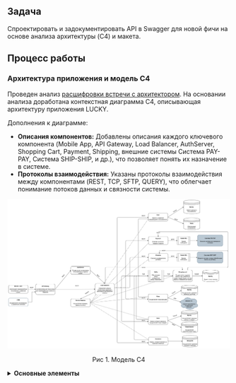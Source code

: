 ## Задача

Спроектировать и задокументировать API в Swagger для новой фичи на основе анализа архитектуры (C4) и макета.

## Процесс работы

### Архитектура приложения и модель С4

Проведен анализ [расшифровки встречи с архитектором](https://docs.google.com/document/d/1E1FYjQ4kXn_VuqZVjIv0X3Ml3IWQyWHXB57RJsv5UsM/edit?usp=sharing). На основании анализа доработана контекстная диаграмма C4, описывающая архитектуру приложения LUCKY.

Дополнения к диаграмме:

*   **Описания компонентов:** Добавлены описания каждого ключевого компонента (Mobile App, API Gateway, Load Balancer, AuthServer, Shopping Cart, Payment, Shipping, внешние системы Система PAY-PAY, Система SHIP-SHIP, и др.), что позволяет понять их назначение в системе.
*   **Протоколы взаимодействия:** Указаны протоколы взаимодействия между компонентами (REST, TCP, SFTP, QUERY), что облегчает понимание потоков данных и связности системы.


![Обновленная диаграмма UML](https://github.com/EVTrukhina/practicum_Y/blob/main/Модель%20С4%20диаграмма%20для%20LUCKY.png)
<p align="center">Рис 1. Модель С4 </p>

<details>
  <summary><b>Основные элементы </b></summary>

  **Mobile App:**
  *   Назначение: Обеспечивает взаимодействие пользователя с сервисом LUCKY.
  *   Связи: REST с API Gateway.

  **API Gateway:**
  *   Назначение: Централизованная точка входа для взаимодействия клиента и сервисов.
  *   Связи: REST с Mobile App, REST с Load Balancer, QUERY с Service Registry.

  **Load Balancer:**
  *   Назначение: Определяет нагрузку экземпляров сервисов и равномерно распределяет запросы.
  *   Связи: REST с API Gateway, QUERY с Service Registry, TCP с Kafka, REST с User, REST с Films, REST с Store, REST с Shopping cart, REST с Payment, REST с Shipping, REST с Insurance.

  **AuthServer:**
  *   Назначение: Осуществляет авторизацию пользователей в сервисе LUCKY.
  *   Связи: REST с Load Balancer.

  **Service Registry:**
  *   Назначение: Осуществляет проверку адреса инстанса.
  *   Связи: QUERY с Load Balancer (пунктирные линии).

  **User:**
  *   Назначение: Хранит и управляет информацией о пользователях.
  *   Технология: MySQL, Redis.
  *   Связи: REST с Load Balancer, TCP/IP c MySQL.

  **Films:**
  *   Назначение: Осуществляет показ фильмов.
  *   Связи: REST с Load Balancer, TCP/IP с MySQL, SSH с Amazon S3.

  **Store:**
  *   Назначение: Сервис интернет-магазина, осуществляет показ товаров.
  *   Связи: REST с Load Balancer, TCP/IP с MySQL.

  **Insurance:**
  *   Назначение: Осуществляет страхование животных.
  *   Связи: REST с Load Balancer, к MongoDB.

  **Shopping cart:**
  *   Назначение: Осуществляет создание корзины при добавлении товара, корректировку состава корзины и оформление заказа.
  *   Связи: REST с Load Balancer, TCP/IP с MySQL, TCP c Kafka.

  **Payment:**
  *   Назначение: Отвечает за оплату товаров в корзине.
  *   Связи: REST с Load Balancer, SFTP с RabbitMQ.

  **Shipping:**
  *   Назначение: Отвечает за оформление доставки.
  *   Связи: REST с Load Balancer, SFTP с RabbitMQ.

  **Kafka:**
  *   Назначение: Обеспечивает обмен сообщениями между сервисами.
  *   Технология: Kafka.
  *   Связи: TCP с Load Balancer, TCP с Shopping Cart.

  **CRM:**
  *   Назначение: Осуществляет отслеживание и управление заказами.

 **Другие компоненты**
  * RabbitMQ:** Брокер сообщений

  * MySQL:** Хранит информацию о пользователях, описание контента, данные о товарах

  * Amazon S3:** хранит медиа-файлы

  * ElasticSearch:** осуществляет полнотекстовый поиск

  * MongoDB:** Хранит описание страховок

  * Система PAY-PAY:** Внешняя система для проведения платежей

  * Система SHIP-SHIP:** Внешняя система которая обрабатывает заказы на доставку

  **Внешние системы:**
  *   Система PAY-PAY: Внешняя система для проведения платежей. Связь SFTP через RabbitMQ с Payment.
  *   Система SHIP-SHIP: Внешняя система, которая обрабатывает заказы на доставку. Связь SFTP через RabbitMQ с Shipping.
  *   Amazon S3: Хранит медиа-файлы
  *   CRM: Осуществляет отслеживание и управление заказами.

  **Типы взаимодействий (протоколы):**
  *   REST: Для синхронного взаимодействия между компонентами (Mobile App, API Gateway, Load Balancer, микросервисы).
  *   TCP: Для взаимодействия с Kafka (асинхронный обмен сообщениями).
  *   SFTP: Для взаимодействия с внешними системами через RabbitMQ (вероятно, для передачи файлов).
  *   QUERY: Запрос в Service Registry
  *   SSH: с Amazon S3
  *   TCP/IP: к базам данных
</details>

